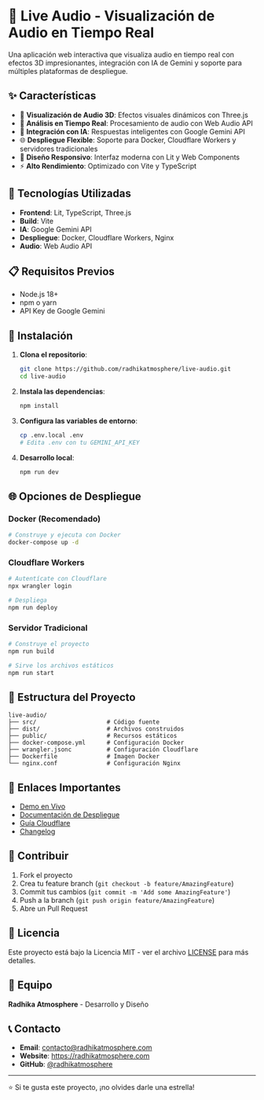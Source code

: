 # 🎵 Live Audio - Visualización de Audio en Tiempo Real

Una aplicación web interactiva que visualiza audio en tiempo real con efectos 3D impresionantes, integración con IA de Gemini y soporte para múltiples plataformas de despliegue.

## ✨ Características

- 🎨 **Visualización de Audio 3D**: Efectos visuales dinámicos con Three.js
- 🎤 **Análisis en Tiempo Real**: Procesamiento de audio con Web Audio API
- 🤖 **Integración con IA**: Respuestas inteligentes con Google Gemini API
- 🌐 **Despliegue Flexible**: Soporte para Docker, Cloudflare Workers y servidores tradicionales
- 📱 **Diseño Responsivo**: Interfaz moderna con Lit y Web Components
- ⚡ **Alto Rendimiento**: Optimizado con Vite y TypeScript

## 🚀 Tecnologías Utilizadas

- **Frontend**: Lit, TypeScript, Three.js
- **Build**: Vite
- **IA**: Google Gemini API
- **Despliegue**: Docker, Cloudflare Workers, Nginx
- **Audio**: Web Audio API

## 📋 Requisitos Previos

- Node.js 18+
- npm o yarn
- API Key de Google Gemini

## 🔧 Instalación

1. **Clona el repositorio**:
   ```bash
   git clone https://github.com/radhikatmosphere/live-audio.git
   cd live-audio
   ```

2. **Instala las dependencias**:
   ```bash
   npm install
   ```

3. **Configura las variables de entorno**:
   ```bash
   cp .env.local .env
   # Edita .env con tu GEMINI_API_KEY
   ```

4. **Desarrollo local**:
   ```bash
   npm run dev
   ```

## 🌐 Opciones de Despliegue

### Docker (Recomendado)
```bash
# Construye y ejecuta con Docker
docker-compose up -d
```

### Cloudflare Workers
```bash
# Autentícate con Cloudflare
npx wrangler login

# Despliega
npm run deploy
```

### Servidor Tradicional
```bash
# Construye el proyecto
npm run build

# Sirve los archivos estáticos
npm run start
```

## 📁 Estructura del Proyecto

```
live-audio/
├── src/                    # Código fuente
├── dist/                   # Archivos construidos
├── public/                 # Recursos estáticos
├── docker-compose.yml      # Configuración Docker
├── wrangler.jsonc          # Configuración Cloudflare
├── Dockerfile              # Imagen Docker
└── nginx.conf              # Configuración Nginx
```

## 🔗 Enlaces Importantes

- [Demo en Vivo](https://live-audio.radhikatmosphere.workers.dev)
- [Documentación de Despliegue](DEPLOYMENT.md)
- [Guía Cloudflare](CLOUDFLARE_DEPLOYMENT.md)
- [Changelog](CHANGELOG.md)

## 🤝 Contribuir

1. Fork el proyecto
2. Crea tu feature branch (`git checkout -b feature/AmazingFeature`)
3. Commit tus cambios (`git commit -m 'Add some AmazingFeature'`)
4. Push a la branch (`git push origin feature/AmazingFeature`)
5. Abre un Pull Request

## 📄 Licencia

Este proyecto está bajo la Licencia MIT - ver el archivo [LICENSE](LICENSE) para más detalles.

## 👥 Equipo

**Radhika Atmosphere** - Desarrollo y Diseño

## 📞 Contacto

- **Email**: contacto@radhikatmosphere.com
- **Website**: https://radhikatmosphere.com
- **GitHub**: [@radhikatmosphere](https://github.com/radhikatmosphere)

---

⭐ Si te gusta este proyecto, ¡no olvides darle una estrella!
